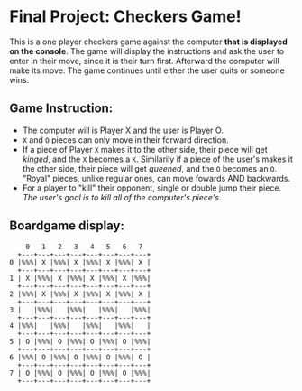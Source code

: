 # Final Project: Checkers Game!
This is a one player checkers game against the computer **that is displayed on the console**. The game will display the instructions and ask the user to enter in their move, since it is their turn first. Afterward the computer will make its move. The game continues until either the user quits or someone wins.

## Game Instruction:
- The computer will is Player X and the user is Player O.
- `X` and `O` pieces can only move in their forward direction.
- If a piece of Player `X`  makes it to the other side, their piece will get *kinged*, and the `X` becomes a `K`. Similarily if a piece of the user's makes it the other side, their piece will get *queened*, and the `O` becomes an `Q`. "Royal" pieces, unlike regular ones, can move fowards AND backwards.
- For a player to "kill" their opponent, single or double jump their piece. *The user's goal is to kill all of the computer's piece's.*

## Boardgame display:

        0   1   2   3   4   5   6   7
      +---+---+---+---+---+---+---+---+
    0 |%%%| X |%%%| X |%%%| X |%%%| X |
      +---+---+---+---+---+---+---+---+
    1 | X |%%%| X |%%%| X |%%%| X |%%%|
      +---+---+---+---+---+---+---+---+
    2 |%%%| X |%%%| X |%%%| X |%%%| X |
      +---+---+---+---+---+---+---+---+
    3 |   |%%%|   |%%%|   |%%%|   |%%%|
      +---+---+---+---+---+---+---+---+
    4 |%%%|   |%%%|   |%%%|   |%%%|   |
      +---+---+---+---+---+---+---+---+
    5 | O |%%%| O |%%%| O |%%%| O |%%%|
      +---+---+---+---+---+---+---+---+
    6 |%%%| O |%%%| O |%%%| O |%%%| O |
      +---+---+---+---+---+---+---+---+
    7 | O |%%%| O |%%%| O |%%%| O |%%%|
      +---+---+---+---+---+---+---+---+
      
      
      
        
